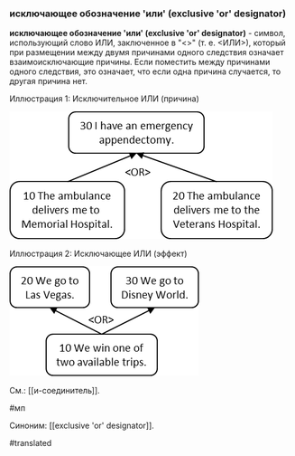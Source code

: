 ### исключающее обозначение \'или\' (exclusive \'or\' designator)

**исключающее обозначение \'или\' (exclusive \'or\' designator)** - символ, использующий слово ИЛИ, заключенное в \"\<\>\" (т. е. \<ИЛИ\>), который при размещении между двумя причинами одного следствия означает взаимоисключающие причины. Если поместить между причинами одного следствия, это означает, что если одна причина случается, то другая причина нет.

Иллюстрация 1: Исключительное ИЛИ (причина)

![](images/image17.png)

Иллюстрация 2: Исключающее ИЛИ (эффект)

![](images/image74.png)

См.: [[и-соединитель]].

#мп

Синоним: [[exclusive 'or' designator]].

#translated
